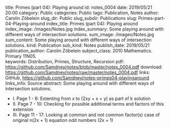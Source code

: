 title:      		Primes (part 04): Playing around
id:                 notes_0004
date:       		2019/05/21 20:00
category:		    Public
categories:		    Public
tags:       		Publication, Notes
author:     		Carolin Zöbelein
slug_dir:           Public
slug_subdir:        Publications
slug:       		Primes-part-04-Playing-around
index_title:		Primes (part 04): Playing around
index_image:        /images/Notes.jpg
index_summary:		Some playing around with different ways of intersection solutions.
sum_image:			/images/Notes.jpg
sum_content:		Some playing around with different ways of intersection solutions.
kind:               Publication
sub_kind:           Notes
publish_date:       2019/05/21
publication_author: Carolin Zöbelein
subject_class:      2010 Mathematics. Primary 11N05.	
keywords:           Distribution, Primes, Structure, Recursion
pdf:                https://github.com/Samdney/notes/blob/master/notes_0004.pdf
download:           https://github.com/Samdney/notes/raw/master/notes_0004.pdf
links:              GitHub, https://github.com/Samdney/notes-primes04-playingaround
links_info:         Source
abstract:           Some playing around with different ways of intersection solutions.


* I. Page 1 - 6: Extenting from $x$ to (2xy + x + y) as part of k solution 
* II. Page 7 - 10: Checking for possible additional terms and factors of this extension
* III. Page 11 - 17: Looking at common and not common factor(s) case of original n(2x + 1) equation odd numbers (2x + 1)

